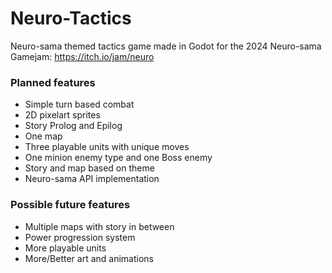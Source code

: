 # Neuro-Tactics
Neuro-sama themed tactics game made in Godot for the 2024 Neuro-sama Gamejam: https://itch.io/jam/neuro

### Planned features
- Simple turn based combat
- 2D pixelart sprites
- Story Prolog and Epilog
- One map
- Three playable units with unique moves
- One minion enemy type and one Boss enemy
- Story and map based on theme
- Neuro-sama API implementation

### Possible future features 
- Multiple maps with story in between
- Power progression system
- More playable units
- More/Better art and animations
